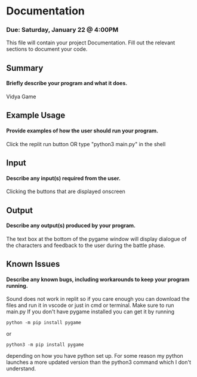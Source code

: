 # Documentation
### Due: Saturday, January 22 @ 4:00PM

This file will contain your project Documentation. Fill out the relevant sections to document your code.

## Summary
#### Briefly describe your program and what it does.
Vidya Game

## Example Usage
#### Provide examples of how the user should run your program.
Click the replit run button OR type "python3 main.py" in the shell

## Input
#### Describe any input(s) required from the user.
Clicking the buttons that are displayed onscreen

## Output
#### Describe any output(s) produced by your program.
The text box at the bottom of the pygame window will display dialogue of the characters and feedback to the user during the battle phase.

## Known Issues
#### Describe any known bugs, including workarounds to keep your program running.
Sound does not work in replit so if you care enough you can download the files and run it in vscode or just in cmd or terminal. Make sure to run main.py
If you don't have pygame installed you can get it by running

```python -m pip install pygame```

or

```python3 -m pip install pygame```

depending on how you have python set up. For some reason my python launches a more updated version than the python3 command which I don't understand.
